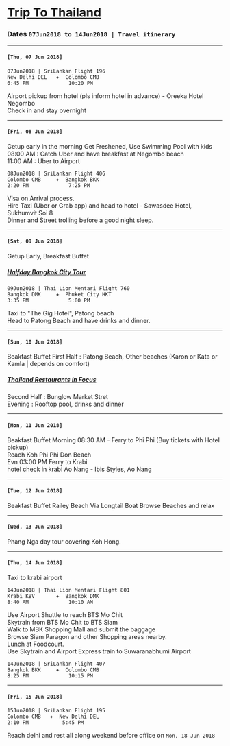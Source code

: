 # [Trip To Thailand](https://en.wikipedia.org/wiki/Thailand)

### Dates `07Jun2018 to 14Jun2018 | Travel itinerary` 
***
#### `[Thu, 07 Jun 2018]`

```
07Jun2018 | SriLankan Flight 196
New Delhi DEL   ✈  Colombo CMB
6:45 PM             10:20 PM   
```  
Airport pickup from hotel (pls inform hotel in advance) - Oreeka Hotel Negombo  
Check in and stay overnight

***
####  `[Fri, 08 Jun 2018]`

Getup early in the morning 
Get Freshened, Use Swimming Pool with kids  
08:00 AM : Catch Uber and have breakfast at Negombo beach    
11:00 AM : Uber to Airport 
  
```
08Jun2018 | SriLankan Flight 406
Colombo CMB     ✈  Bangkok BKK
2:20 PM             7:25 PM
```   
Visa on Arrival process.  
Hire Taxi (Uber or Grab app) and head to hotel - Sawasdee Hotel, Sukhumvit Soi 8  
Dinner and Street trolling before a good night sleep.  

***
#### `[Sat, 09 Jun 2018]`

Getup Early, Breakfast Buffet

##### [Halfday Bangkok City Tour](halfday_bangkok_city_tour.md)

  
``` 
09Jun2018 | Thai Lion Mentari Flight 760
Bangkok DMK     ✈  Phuket City HKT
3:35 PM             5:00 PM     
```   
Taxi to "The Gig Hotel", Patong beach  
Head to Patong Beach and have drinks and dinner.    

***
#### `[Sun, 10 Jun 2018]`

Beakfast Buffet 
First Half  : Patong Beach, Other beaches (Karon or Kata or Kamla | depends on comfort)
##### [Thailand Restaurants in Focus](thailand_restaurants_in_focus.md)
Second Half : Bunglow Market Stret  
Evening     : Rooftop pool, drinks and dinner 

***
#### `[Mon, 11 Jun 2018]`

Beakfast Buffet
Morning 08:30 AM - Ferry to Phi Phi (Buy tickets with Hotel pickup)   
Reach Koh Phi Phi Don Beach   
Evn 03:00 PM Ferry to Krabi  
hotel check in krabi Ao Nang - Ibis Styles, Ao Nang

***
#### `[Tue, 12 Jun 2018]`

Beakfast Buffet
Railey Beach Via Longtail Boat
Browse Beaches and relax

***
#### `[Wed, 13 Jun 2018]`

Phang Nga day tour covering Koh Hong.
***
#### `[Thu, 14 Jun 2018]`
  
Taxi to krabi airport
  
``` 
14Jun2018 | Thai Lion Mentari Flight 801
Krabi KBV       ✈  Bangkok DMK
8:40 AM             10:10 AM
```
Use Airport Shuttle to reach BTS Mo Chit  
Skytrain from BTS Mo Chit to BTS Siam  
Walk to MBK Shopping Mall and submit the baggage  
Browse Siam Paragon and other Shopping areas nearby.  
Lunch at Foodcourt.  
Use Skytrain and Airport Express train to Suwaranabhumi Airport

```
14Jun2018 | SriLankan Flight 407
Bangkok BKK     ✈  Colombo CMB
8:25 PM             10:15 PM 
```
  
***
#### `[Fri, 15 Jun 2018]`

```
15Jun2018 | SriLankan Flight 195
Colombo CMB   ✈  New Delhi DEL
2:10 PM           5:45 PM
```
Reach delhi and rest all along weekend before office on `Mon, 18 Jun 2018` 
